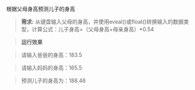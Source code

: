 根据父母身高预测儿子的身高

>**需求:** 从键盘输入父母的身高，并使用eveal()或float()转换输入的数据类型，计算公式：儿子身高=（父母身高+母亲身高）*0.54


> **运行效果** 

> 请输入爸爸的身高：183.5

> 请输入妈妈的身高：165.5

> 预测儿子的身高为：188.46

